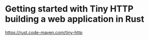 # Getting started with Tiny HTTP building a web application in Rust

https://rust.code-maven.com/tiny-http